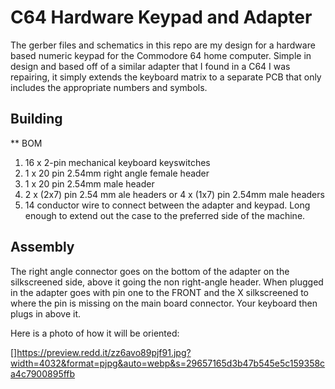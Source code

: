 C64 Hardware Keypad and Adapter
======================

The gerber files and schematics in this repo are my design for a hardware based numeric keypad for the Commodore 64 home computer.   Simple in design and based off of a similar adapter that I found in a C64 I was repairing, it simply extends the keyboard matrix to a separate PCB that only includes the appropriate numbers and symbols.

## Building

** BOM

1.  16 x 2-pin mechanical keyboard keyswitches
2.  1 x 20 pin 2.54mm right angle female header
3.  1 x 20 pin 2.54mm  male header
4.  2 x (2x7) pin 2.54 mm  ale headers or 4 x (1x7) pin 2.54mm male headers
5.  14 conductor wire to connect between the adapter and keypad.  Long enough to extend out the case to the preferred side of the machine.

## Assembly

The right angle connector goes on the bottom of the adapter on the silkscreened side, above it going the non right-angle header.  When plugged in the adapter goes with pin one to the FRONT and the X silkscreened to where the pin is missing on the main board connector.  Your keyboard then plugs in above it.   

Here is a photo of how it will be oriented:

[]https://preview.redd.it/zz6avo89pjf91.jpg?width=4032&format=pjpg&auto=webp&s=29657165d3b47b545e5c159358ca4c7900895ffb



